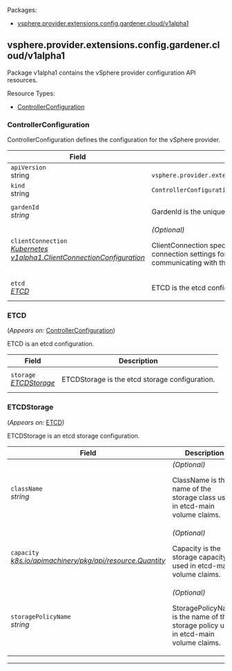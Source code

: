 <p>Packages:</p>
<ul>
<li>
<a href="#vsphere.provider.extensions.config.gardener.cloud%2fv1alpha1">vsphere.provider.extensions.config.gardener.cloud/v1alpha1</a>
</li>
</ul>
<h2 id="vsphere.provider.extensions.config.gardener.cloud/v1alpha1">vsphere.provider.extensions.config.gardener.cloud/v1alpha1</h2>
<p>
<p>Package v1alpha1 contains the vSphere provider configuration API resources.</p>
</p>
Resource Types:
<ul><li>
<a href="#vsphere.provider.extensions.config.gardener.cloud/v1alpha1.ControllerConfiguration">ControllerConfiguration</a>
</li></ul>
<h3 id="vsphere.provider.extensions.config.gardener.cloud/v1alpha1.ControllerConfiguration">ControllerConfiguration
</h3>
<p>
<p>ControllerConfiguration defines the configuration for the vSphere provider.</p>
</p>
<table>
<thead>
<tr>
<th>Field</th>
<th>Description</th>
</tr>
</thead>
<tbody>
<tr>
<td>
<code>apiVersion</code></br>
string</td>
<td>
<code>
vsphere.provider.extensions.config.gardener.cloud/v1alpha1
</code>
</td>
</tr>
<tr>
<td>
<code>kind</code></br>
string
</td>
<td><code>ControllerConfiguration</code></td>
</tr>
<tr>
<td>
<code>gardenId</code></br>
<em>
string
</em>
</td>
<td>
<p>GardenId is the unique identifier of the Garden</p>
</td>
</tr>
<tr>
<td>
<code>clientConnection</code></br>
<em>
<a href="https://godoc.org/k8s.io/component-base/config/v1alpha1#ClientConnectionConfiguration">
Kubernetes v1alpha1.ClientConnectionConfiguration
</a>
</em>
</td>
<td>
<em>(Optional)</em>
<p>ClientConnection specifies the kubeconfig file and client connection
settings for the proxy server to use when communicating with the apiserver.</p>
</td>
</tr>
<tr>
<td>
<code>etcd</code></br>
<em>
<a href="#vsphere.provider.extensions.config.gardener.cloud/v1alpha1.ETCD">
ETCD
</a>
</em>
</td>
<td>
<p>ETCD is the etcd configuration.</p>
</td>
</tr>
</tbody>
</table>
<h3 id="vsphere.provider.extensions.config.gardener.cloud/v1alpha1.ETCD">ETCD
</h3>
<p>
(<em>Appears on:</em>
<a href="#vsphere.provider.extensions.config.gardener.cloud/v1alpha1.ControllerConfiguration">ControllerConfiguration</a>)
</p>
<p>
<p>ETCD is an etcd configuration.</p>
</p>
<table>
<thead>
<tr>
<th>Field</th>
<th>Description</th>
</tr>
</thead>
<tbody>
<tr>
<td>
<code>storage</code></br>
<em>
<a href="#vsphere.provider.extensions.config.gardener.cloud/v1alpha1.ETCDStorage">
ETCDStorage
</a>
</em>
</td>
<td>
<p>ETCDStorage is the etcd storage configuration.</p>
</td>
</tr>
</tbody>
</table>
<h3 id="vsphere.provider.extensions.config.gardener.cloud/v1alpha1.ETCDStorage">ETCDStorage
</h3>
<p>
(<em>Appears on:</em>
<a href="#vsphere.provider.extensions.config.gardener.cloud/v1alpha1.ETCD">ETCD</a>)
</p>
<p>
<p>ETCDStorage is an etcd storage configuration.</p>
</p>
<table>
<thead>
<tr>
<th>Field</th>
<th>Description</th>
</tr>
</thead>
<tbody>
<tr>
<td>
<code>className</code></br>
<em>
string
</em>
</td>
<td>
<em>(Optional)</em>
<p>ClassName is the name of the storage class used in etcd-main volume claims.</p>
</td>
</tr>
<tr>
<td>
<code>capacity</code></br>
<em>
<a href="https://godoc.org/k8s.io/apimachinery/pkg/api/resource#Quantity">
k8s.io/apimachinery/pkg/api/resource.Quantity
</a>
</em>
</td>
<td>
<em>(Optional)</em>
<p>Capacity is the storage capacity used in etcd-main volume claims.</p>
</td>
</tr>
<tr>
<td>
<code>storagePolicyName</code></br>
<em>
string
</em>
</td>
<td>
<em>(Optional)</em>
<p>StoragePolicyName is the name of the storage policy used in etcd-main volume claims.</p>
</td>
</tr>
</tbody>
</table>
<hr/>
